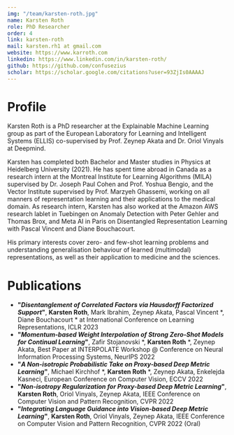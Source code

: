 ```yaml
---
img: "/team/karsten-roth.jpg"
name: Karsten Roth
role: PhD Researcher
order: 4
link: karsten-roth
mail: karsten.rh1 at gmail.com
website: https://www.karroth.com
linkedin: https://www.linkedin.com/in/karsten-roth/
github: https://github.com/confusezius
scholar: https://scholar.google.com/citations?user=93ZjIs0AAAAJ
---
```


# Profile
Karsten Roth is a PhD researcher at the Explainable Machine Learning group as part of the European Laboratory for Learning and Intelligent Systems (ELLIS) co-supervised by Prof. Zeynep Akata and Dr. Oriol Vinyals at Deepmind.

Karsten has completed both Bachelor and Master studies in Physics at Heidelberg University (2021). 
He has spent time abroad in Canada as a research intern at the Montreal Institute for Learning Algorithms (MILA) supervised by Dr. Joseph Paul Cohen and Prof. Yoshua Bengio, and the Vector Institute supervised by Prof. Marzyeh Ghassemi, working on all manners of representation learning and their applications to the medical domain. 
As research intern, Karsten has also worked at the Amazon AWS research lablet in Tuebingen on Anomaly Detection with Peter Gehler and Thomas Brox, and Meta AI in Paris on Disentangled Representation Learning with Pascal Vincent and Diane Bouchacourt.

His primary interests cover zero- and few-shot learning problems and understanding generalisation behaviour of learned (multimodal) representations, as well as their application to medicine and the sciences.


# Publications
- __"_Disentanglement of Correlated Factors via Hausdorff Factorized Support_"__, __Karsten Roth__, Mark Ibrahim, Zeynep Akata, Pascal Vincent *, Diane Bouchacourt * at International Conference on Learning Representations, ICLR 2023
- __"_Momentum-based Weight Interpolation of Strong Zero-Shot Models for Continual Learning_"__, Zafir Stojanovski *, __Karsten Roth__ *, Zeynep Akata, Best Paper at INTERPOLATE Workshop @ Conference on Neural Information Processing Systems, NeurIPS 2022
- __"_A Non-isotropic Probabilistic Take on Proxy-based Deep Metric Learning_"__, Michael Kirchhof *, __Karsten Roth__ *, Zeynep Akata, Enkelejda Kasneci, European Conference on Computer Vision, ECCV 2022
- __"_Non-isotropy Regularization for Proxy-based Deep Metric Learning_"__, __Karsten Roth__, Oriol Vinyals, Zeynep Akata, IEEE Conference on Computer Vision and Pattern Recognition, CVPR 2022
- __"_Integrating Language Guidance into Vision-based Deep Metric Learning_"__, __Karsten Roth__, Oriol Vinyals, Zeynep Akata, IEEE Conference on Computer Vision and Pattern Recognition, CVPR 2022 (Oral)

